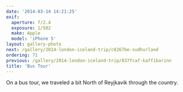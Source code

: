 ```yaml
---
date: '2014-03-14 14:21:25'
exif:
  aperture: f/2.4
  exposure: 1/502
  make: Apple
  model: 'iPhone 5'
layout: gallery-photo
next: /gallery/2014-london-iceland-trip/c8267be-sudhurland
ordering: 71
previous: /gallery/2014-london-iceland-trip/037fcaf-kaffibarinn
title: 'Bus Tour'
---
```


On a bus tour, we traveled a bit North of Reyjkavik through the country.

